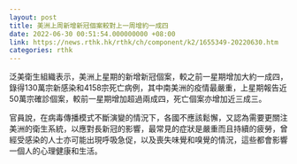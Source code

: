 ```yaml
---
layout: post
title: 美洲上周新增新冠個案較對上一周增約一成四
date: 2022-06-30 00:51:54.000000000 +08:00
link: https://news.rthk.hk/rthk/ch/component/k2/1655349-20220630.htm
categories: rthk
---
```


泛美衛生組織表示，美洲上星期的新增新冠個案，較之前一星期增加大約一成四，錄得130萬宗新感染和4158宗死亡病例，其中南美洲的疫情最嚴重，上星期報告近50萬宗確診個案，較前一星期增加超過兩成四，死亡個案亦增加近三成三。

官員說，在病毒傳播模式不斷演變的情況下，各國不應該鬆懈，又認為需要更關注美洲的衛生系統，以應對長新冠的影響，最常見的症狀是嚴重而且持續的疲勞，曾經受感染的人士亦可能出現呼吸急促，以及喪失味覺和嗅覺的情況，這些都會影響一個人的心理健康和生活。
